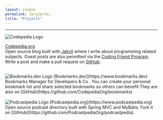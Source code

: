 ```yaml
---
layout: single
permalink: /projects/
title: "Projects"
---
```

<hr>

<div class="clear"></div>

<img src="{{ site.url }}{{ site.baseurl }}/assets/images/projects/logo-codepedia.png" alt="Codepedia Logo" class="align-left logo-project">
 
[Codepedia.org](http://www.codepedia.org) <br/>
Open source blog built with [Jekyll](https://jekyllrb.com/) where I write about programming related subjects. Guest posts are also permitted 
via the [Coding Friend Program](http://www.codepedia.org/friends/). Write a post and make a pull request on [GitHub](https://github.com/CodepediaOrg/codepediaorg.github.io).


<div class="clear"></div>
<br/>

<img src="{{ site.url }}{{ site.baseurl }}/assets/images/projects/logo-bookmarks.png" alt="Bookmarks.dev Logo" class="align-left logo-project">
[Bookmarks.dev](https://www.bookmarks.dev) <br/>
Bookmarks Manager for Developers & Co . You can create your personal bookmark list and share selected bookmarks so others can benefit
They are also on [GitHub](https://github.com/CodepediaOrg/bookmarks) 

<div class="clear"></div>
<br/>

<img src="{{ site.url }}{{ site.baseurl }}/assets/images/projects/logo-podcastpedia.png" alt="Podcastpedia Logo" class="align-left logo-project">
[Podcastpedia.org](https://www.podcastpedia.org) <br/>
Open source podcast directory built with Spring MVC and MyBatis. Fork it on [GitHub](https://github.com/PodcastpediaOrg/podcastpedia).  